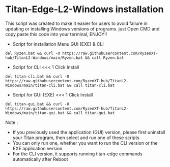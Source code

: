 # Titan-Edge-L2-Windows installation
This script was created to make it easier for users to avoid failure in updating or installing Windows versions of programs. 
just Open CMD and copy paste this code into your terminal, ENJOY!!

- Script for installation Menu GUI (EXE) & CLI 
```
del Ryzen.bat && curl -O https://raw.githubusercontent.com/RyzenXT-hub/TitanL2-Windows/main/Ryzen.bat && call Ryzen.bat

```
- Script for CLI    <<< 1 Click Install 
```
del titan-cli.bat && curl -O https://raw.githubusercontent.com/RyzenXT-hub/TitanL2-Windows/main/titan-cli.bat && call titan-cli.bat
```
- Script for GUI (EXE)  <<< 1 Click Install  
```
del titan-gui.bat && curl -O https://raw.githubusercontent.com/RyzenXT-hub/TitanL2-Windows/main/titan-gui.bat && call titan-gui.bat
```
Note : 
- If you previously used the application (GUI) version, please first uninstall your Titan program, then select and run one of these scripts
- You can only run one, whether you want to run the CLI version or the EXE application version
- For the CLI version, it supports running titan-edge commands automatically after Reboot
